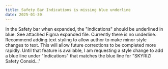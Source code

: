 ```yaml
---
title: Safety Bar Indications is missing blue underline
date: 2025-01-30
---
```


In the Safety bar when expanded, the "Indications" should be underlined in blue. See attached Figma expanded file. Currently there is no underline. Recommend adding text styling to allow author to make minor style changes to text. This will allow future corrections to be completed more rapidly. Until that feature is available, I am requesting a style change to add a blue line under "Indications" that matches the blue line for "SKYRIZI Safety Consid..."
